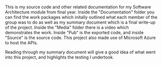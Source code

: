 This is my source code and other related documentation for my Software Architecture module from final year. 
Inside the "Documentation" folder you can find the work packages which initally outlined what each member of the group was to do as well as my summary document which is a final write-up of the project.
Inside the "Media" folder there is a video which demonstrates the work.
Inside "Pub" is the exported code, and inside "Source" is the source code. 
This project also made use of Microsoft Azure to host the APIs.

Reading through my summary document will give a good idea of what went into this project, and highlights the testing I undertook.
